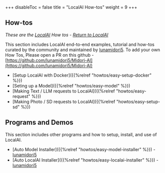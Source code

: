 +++
disableToc = false
title = "LocalAI How-tos"
weight = 9
+++

## How-tos
*These are the [LocalAI](https://localai.io/) How tos - [Return to LocalAI](https://localai.io/)*

This section includes LocalAI end-to-end examples, tutorial and how-tos curated by the community and maintained by [lunamidori5](https://github.com/lunamidori5).
To add your own How Tos, Please open a PR on this github - [https://github.com/lunamidori5/Midori-AI](https://github.com/lunamidori5/Midori-AI)

- [Setup LocalAI with Docker]({{%relref "howtos/easy-setup-docker" %}})
- [Seting up a Model]({{%relref "howtos/easy-model" %}})
- [Making Text / LLM requests to LocalAI]({{%relref "howtos/easy-request" %}})
- [Making Photo / SD requests to LocalAI]({{%relref "howtos/easy-setup-sd" %}})

## Programs and Demos

This section includes other programs and how to setup, install, and use of LocalAI.
- [Auto Model Installer]({{%relref "howtos/easy-model-installer" %}}) - [lunamidori5](https://github.com/lunamidori5)
- [Auto LocalAI Installer]({{%relref "howtos/easy-localai-installer" %}}) - [lunamidori5](https://github.com/lunamidori5)
